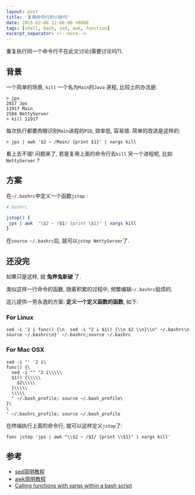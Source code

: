 ```yaml
---
layout: post
title: '复用命令行的小技巧'
date: 2015-02-06 12:00:00 +0800
tags: [shell, bash, sed, awk, function]
excerpt_separator: <!--more-->
---
```


重复执行同一个命令行不在此文讨论(需要讨论吗?).

## 背景

一个简单的场景, `kill` 一个名为`Main`的`Java` 进程, 比较土的办法是:

```shell
> jps
2817 Jps
11917 Main
2584 NettyServer
> kill 11917
```

<!--more-->

每次执行都要肉眼识别`Main`进程的`PID`, 效率低, 容易错. 简单的改进是这样的:

```shell
> jps | awk '$2 ~ /Main/ {print $1}' | xargs kill
```

看上去不错! 问题来了, 若是复用上面的命令行去`kill` 另一个进程呢, 比如 `NettyServer` ?

## 方案

在`~/.bashrc`中定义一个函数`jstop` :

```bash
#.bashrc

jstop() {
 jps | awk  "\$2 ~ /$1/ {print \$1}" | xargs kill
}
```

在`source ~/.bashrc`后, 就可以`jstop NettyServer`了.

## 还没完

如果只是这样, 就 **兔养兔新破** 了.

类似这样一行命令的函数, 随着积累的过程中, 频繁编辑`~/.bashrc`挺烦的.

这儿提供一劳永逸的方案: **定义一个定义函数的函数**, 如下:

### For Linux
```
sed -i '2 i func() {\n  sed -i "2 i $1() {\\n $2 \\n}\\n" ~/.bashrc\n source ~/.bashrc\n}' ~/.bashrc;source ~/.bashrc
```

### For Mac OSX

```
sed -i '' '2 i\
func() {\
  sed -i "" "2 i\\\\\
  $1() {\\\\\
    $2\\\\\
  }\\\\\
  \\\\\
  " ~/.bash_profile; source ~/.bash_profile\
}\
\
' ~/.bashrc_profile; source ~/.bash_profile
```

在终端执行上面的命令行, 就可以这样定义`jstop`了:

```
func jstop 'jps | awk "\\$2 ~ /$1/ {print \\$1}" | xargs kill'
```

## 参考

- [sed简明教程](http://coolshell.cn/articles/9104.html)
- [awk简明教程](http://coolshell.cn/articles/9070.html)
- [Calling functions with xargs within a bash script](http://stackoverflow.com/questions/11003418/calling-functions-with-xargs-within-a-bash-script)
